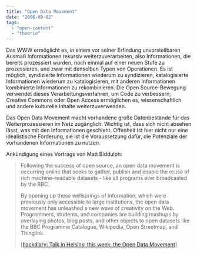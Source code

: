 ```yaml
---
title: "Open Data Movement"
date: "2006-09-02"
tags: 
  - "open-content"
  - "theorie"
---
```


Das WWW ermöglicht es, in einem vor seiner Erfindung unvorstellbaren Ausmaß Informationen rekursiv weiterzuverarbeiten, also Informationen, die bereits prozessiert wurden, noch einmal auf einer neuen Stufe zu prozessieren, und zwar mit denselben Typen von Operationen. Es ist möglich, syndizierte Informationen wiederum zu syndizieren, katalogisierte Informationen wiederum zu katalogisieren, mit anderen Informationen kombinierte Informationen zu rekombinieren. Die Open Source-Bewegung verwendet dieses Verarbeitungsverfahren, um Code zu verbessern; Creative Commons oder Open Access ermöglichen es, wissenschaftlich und andere kulturelle Inhalte weiterzuverwenden.

Das Open Data Movement macht vorhandene große Datenbestände für das Weiterprozessieren im Netz zugänglich. Wichtig ist, dass sich nicht absehen lässt, was mit den Informationen geschieht. Offenheit ist hier nicht nur eine idealistische Forderung, sie ist die Voraussetzung dafür, die Potenziale der vorhandenen Informationen zu nutzen.

Ankündigung eines Vortrags von Matt Biddulph:

> Following the success of open source, an open data movement is occurring online that seeks to gather, publish and enable the reuse of rich machine-readable datasets - like all programs ever broadcasted by the BBC.
> 
> By opening up these wellsprings of information, which were previously only accessible to large institutions, the open data movement has unleashed a new wave of creativity on the Web. Programmers, students, and companies are building mashups by overlaying photos, blog posts, and other objects to open datasets like the BBC Programme Catalogue, Wikipedia, Open Streetmap, and Thinglink.
> 
> \[[hackdiary: Talk in Helsinki this week: the Open Data Movement](http://www.hackdiary.com/archives/000095.html)\]
